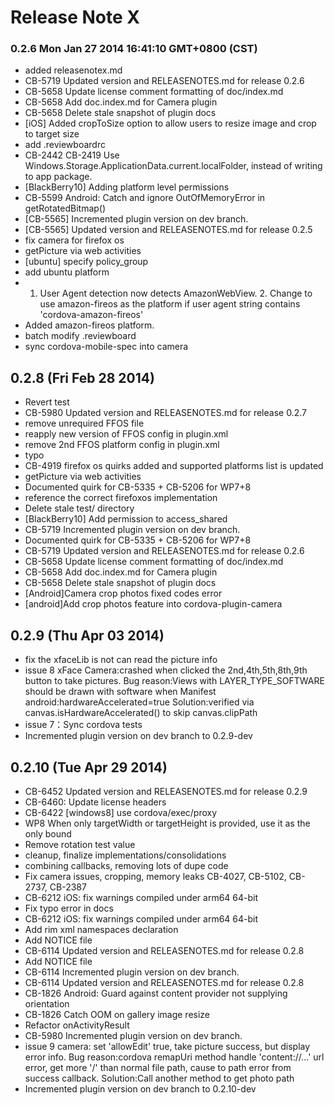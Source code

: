 <!--
#
# Licensed to the Apache Software Foundation (ASF) under one
# or more contributor license agreements.  See the NOTICE file
# distributed with this work for additional information
# regarding copyright ownership.  The ASF licenses this file
# to you under the Apache License, Version 2.0 (the
# "License"); you may not use this file except in compliance
# with the License.  You may obtain a copy of the License at
#
# http://www.apache.org/licenses/LICENSE-2.0
#
# Unless required by applicable law or agreed to in writing,
# software distributed under the License is distributed on an
# "AS IS" BASIS, WITHOUT WARRANTIES OR CONDITIONS OF ANY
#  KIND, either express or implied.  See the License for the
# specific language governing permissions and limitations
# under the License.
#
-->
# Release Note X


### 0.2.6 Mon Jan 27 2014 16:41:10 GMT+0800 (CST)
 *  added releasenotex.md
 *  CB-5719 Updated version and RELEASENOTES.md for release 0.2.6
 *  CB-5658 Update license comment formatting of doc/index.md
 *  CB-5658 Add doc.index.md for Camera plugin
 *  CB-5658 Delete stale snapshot of plugin docs
 *  [iOS] Added cropToSize option to allow users to resize image and crop to target size
 *  add .reviewboardrc
 *  CB-2442 CB-2419 Use Windows.Storage.ApplicationData.current.localFolder, instead of writing to app package.
 *  [BlackBerry10] Adding platform level permissions
 *  CB-5599 Android: Catch and ignore OutOfMemoryError in getRotatedBitmap()
 *  [CB-5565] Incremented plugin version on dev branch.
 *  [CB-5565] Updated version and RELEASENOTES.md for release 0.2.5
 *  fix camera for firefox os
 *  getPicture via web activities
 *  [ubuntu] specify policy_group
 *  add ubuntu platform
 *  1. User Agent detection now detects AmazonWebView. 2. Change to use amazon-fireos as the platform if user agent string contains 'cordova-amazon-fireos'
 *  Added amazon-fireos platform.
 *  batch modify .reviewboard
 *  sync cordova-mobile-spec into camera


## 0.2.8 (Fri Feb 28 2014)


 *  Revert test
 *  CB-5980 Updated version and RELEASENOTES.md for release 0.2.7
 *  remove unrequired FFOS file
 *  reapply new version of FFOS config in plugin.xml
 *  remove 2nd FFOS platform config in plugin.xml
 *  typo
 *  CB-4919 firefox os quirks added and supported platforms list is updated
 *  getPicture via web activities
 *  Documented quirk for CB-5335 + CB-5206 for WP7+8
 *  reference the correct firefoxos implementation
 *  Delete stale test/ directory
 *  [BlackBerry10] Add permission to access_shared
 *  CB-5719 Incremented plugin version on dev branch.
 *  Documented quirk for CB-5335 + CB-5206 for WP7+8
 *  CB-5719 Updated version and RELEASENOTES.md for release 0.2.6
 *  CB-5658 Update license comment formatting of doc/index.md
 *  CB-5658 Add doc.index.md for Camera plugin
 *  CB-5658 Delete stale snapshot of plugin docs
 *  [Android]Camera crop photos fixed codes error
 *  [android]Add crop photos feature into cordova-plugin-camera


## 0.2.9 (Thu Apr 03 2014)


 *  fix the xfaceLib is not can read the picture info
 *  issue 8 xFace Camera:crashed when clicked the 2nd,4th,5th,8th,9th button to take pictures. Bug reason:Views with LAYER_TYPE_SOFTWARE should be drawn with software when Manifest android:hardwareAccelerated=true Solution:verified via canvas.isHardwareAccelerated() to skip canvas.clipPath
 *  issue 7：Sync cordova tests
 *  Incremented plugin version on dev branch to 0.2.9-dev


## 0.2.10 (Tue Apr 29 2014)


 *  CB-6452 Updated version and RELEASENOTES.md for release 0.2.9
 *  CB-6460: Update license headers
 *  CB-6422 [windows8] use cordova/exec/proxy
 *  WP8 When only targetWidth or targetHeight is provided, use it as the only bound
 *  Remove rotation test value
 *  cleanup, finalize implementations/consolidations
 *  combining callbacks, removing lots of dupe code
 *  Fix camera issues, cropping, memory leaks CB-4027, CB-5102, CB-2737, CB-2387
 *  CB-6212 iOS: fix warnings compiled under arm64 64-bit
 *  Fix typo error in docs
 *  CB-6212 iOS: fix warnings compiled under arm64 64-bit
 *  Add rim xml namespaces declaration
 *  Add NOTICE file
 *  CB-6114 Updated version and RELEASENOTES.md for release 0.2.8
 *  Add NOTICE file
 *  CB-6114 Incremented plugin version on dev branch.
 *  CB-6114 Updated version and RELEASENOTES.md for release 0.2.8
 *  CB-1826 Android: Guard against content provider not supplying orientation
 *  CB-1826 Catch OOM on gallery image resize
 *  Refactor onActivityResult
 *  CB-5980 Incremented plugin version on dev branch.
 *  issue 9 camera: set 'allowEdit' true, take picture success, but display error info. Bug reason:cordova remapUri method handle 'content://...' url error, get more '/' than normal file path, cause to path error from success callback. Solution:Call another method to get photo path
 *  Incremented plugin version on dev branch to 0.2.10-dev
